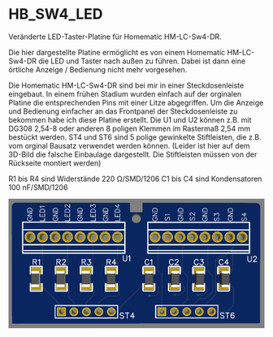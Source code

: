 # HB_SW4_LED
Veränderte LED-Taster-Platine für Homematic HM-LC-Sw4-DR.

Die hier dargestellte Platine ermöglicht es von einem Homematic HM-LC-Sw4-DR die LED und Taster nach außen zu führen.
Dabei ist dann eine örtliche Anzeige / Bedienung nicht mehr vorgesehen.

Die Homematic HM-LC-Sw4-DR sind bei mir in einer Steckdosenleiste eingebaut.
In einem frühen Stadium wurden einfach auf der orginalen Platine die entsprechenden Pins mit einer Litze abgegriffen.
Um die Anzeige und Bedienung einfacher an das Frontpanel der Steckdosenleiste zu bekommen 
habe ich diese Platine erstellt. 
Die U1 und U2 können z.B. mit DG308 2,54-8 oder anderen 8 poligen Klemmen im Rastermaß 2,54 mm bestückt werden.
ST4 und ST6 sind 5 polige gewinkelte Stiftleisten, die z.B. vom orginal Bausatz verwendet werden können.
(Leider ist hier auf dem 3D-Bild die falsche Einbaulage dargestellt. Die Stiftleisten müssen von der Rückseite montiert werden)

R1 bis R4 sind Widerstände 220 Ω/SMD/1206
C1 bis C4 sind Kondensatoren 100 nF/SMD/1206

![Front](Images/HB_SW4_LED_front_v1.png)
